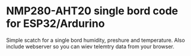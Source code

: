 # NMP280-AHT20 single bord code for ESP32/Ardurino
Simple scatch for a single bord humidity, preshure and temperature.
Also include webserver so you can wiev telemtry data from your browser.

